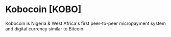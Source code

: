 Kobocoin [KOBO]
========

Kobocoin is Nigeria &amp; West Africa's first peer-to-peer micropayment system and digital currency similar to Bitcoin.
